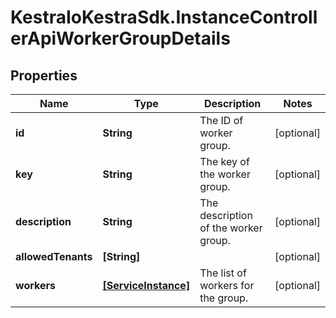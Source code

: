 # KestraIoKestraSdk.InstanceControllerApiWorkerGroupDetails

## Properties

Name | Type | Description | Notes
------------ | ------------- | ------------- | -------------
**id** | **String** | The ID of worker group. | [optional] 
**key** | **String** | The key of the worker group. | [optional] 
**description** | **String** | The description of the worker group. | [optional] 
**allowedTenants** | **[String]** |  | [optional] 
**workers** | [**[ServiceInstance]**](ServiceInstance.md) | The list of workers for the group. | [optional] 



